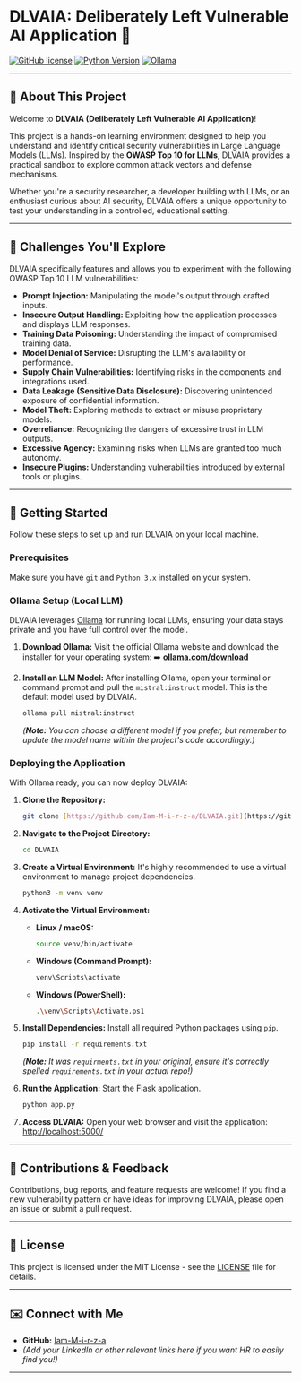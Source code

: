 # DLVAIA: Deliberately Left Vulnerable AI Application 🧪

[![GitHub license](https://img.shields.io/github/license/Iam-M-i-r-z-a/DLVAIA?style=for-the-badge)](LICENSE)
[![Python Version](https://img.shields.io/badge/Python-3.x-blue?style=for-the-badge&logo=python)](https://www.python.org/)
[![Ollama](https://img.shields.io/badge/Ollama-Local%20LLM-black?style=for-the-badge&logo=ollama)](https://ollama.com/)

---

## 🌟 About This Project

Welcome to **DLVAIA (Deliberately Left Vulnerable AI Application)**!

This project is a hands-on learning environment designed to help you understand and identify critical security vulnerabilities in Large Language Models (LLMs). Inspired by the **OWASP Top 10 for LLMs**, DLVAIA provides a practical sandbox to explore common attack vectors and defense mechanisms.

Whether you're a security researcher, a developer building with LLMs, or an enthusiast curious about AI security, DLVAIA offers a unique opportunity to test your understanding in a controlled, educational setting.

---

## 🎯 Challenges You'll Explore

DLVAIA specifically features and allows you to experiment with the following OWASP Top 10 LLM vulnerabilities:

* **Prompt Injection:** Manipulating the model's output through crafted inputs.
* **Insecure Output Handling:** Exploiting how the application processes and displays LLM responses.
* **Training Data Poisoning:** Understanding the impact of compromised training data.
* **Model Denial of Service:** Disrupting the LLM's availability or performance.
* **Supply Chain Vulnerabilities:** Identifying risks in the components and integrations used.
* **Data Leakage (Sensitive Data Disclosure):** Discovering unintended exposure of confidential information.
* **Model Theft:** Exploring methods to extract or misuse proprietary models.
* **Overreliance:** Recognizing the dangers of excessive trust in LLM outputs.
* **Excessive Agency:** Examining risks when LLMs are granted too much autonomy.
* **Insecure Plugins:** Understanding vulnerabilities introduced by external tools or plugins.

---

## 🚀 Getting Started

Follow these steps to set up and run DLVAIA on your local machine.

### Prerequisites

Make sure you have `git` and `Python 3.x` installed on your system.

### Ollama Setup (Local LLM)

DLVAIA leverages [Ollama](https://ollama.com/) for running local LLMs, ensuring your data stays private and you have full control over the model.

1.  **Download Ollama:**
    Visit the official Ollama website and download the installer for your operating system:
    ➡️ [**ollama.com/download**](https://ollama.com/download)

2.  **Install an LLM Model:**
    After installing Ollama, open your terminal or command prompt and pull the `mistral:instruct` model. This is the default model used by DLVAIA.
    ```bash
    ollama pull mistral:instruct
    ```
    *(**Note:** You can choose a different model if you prefer, but remember to update the model name within the project's code accordingly.)*

### Deploying the Application

With Ollama ready, you can now deploy DLVAIA:

1.  **Clone the Repository:**
    ```bash
    git clone [https://github.com/Iam-M-i-r-z-a/DLVAIA.git](https://github.com/Iam-M-i-r-z-a/DLVAIA.git)
    ```

2.  **Navigate to the Project Directory:**
    ```bash
    cd DLVAIA
    ```

3.  **Create a Virtual Environment:**
    It's highly recommended to use a virtual environment to manage project dependencies.
    ```bash
    python3 -m venv venv
    ```

4.  **Activate the Virtual Environment:**
    * **Linux / macOS:**
        ```bash
        source venv/bin/activate
        ```
    * **Windows (Command Prompt):**
        ```bash
        venv\Scripts\activate
        ```
    * **Windows (PowerShell):**
        ```bash
        .\venv\Scripts\Activate.ps1
        ```

5.  **Install Dependencies:**
    Install all required Python packages using `pip`.
    ```bash
    pip install -r requirements.txt
    ```
    *(**Note:** It was `requirments.txt` in your original, ensure it's correctly spelled `requirements.txt` in your actual repo!)*

6.  **Run the Application:**
    Start the Flask application.
    ```bash
    python app.py
    ```

7.  **Access DLVAIA:**
    Open your web browser and visit the application:
    [http://localhost:5000/](http://localhost:5000/)

---

## 🤝 Contributions & Feedback

Contributions, bug reports, and feature requests are welcome! If you find a new vulnerability pattern or have ideas for improving DLVAIA, please open an issue or submit a pull request.

---

## 📄 License

This project is licensed under the MIT License - see the [LICENSE](LICENSE) file for details.

---

## ✉️ Connect with Me

* **GitHub:** [Iam-M-i-r-z-a](https://github.com/Iam-M-i-r-z-a)
* *(Add your LinkedIn or other relevant links here if you want HR to easily find you!)*

---
